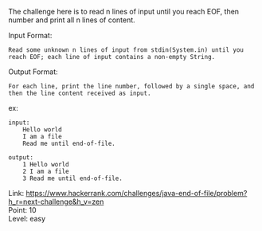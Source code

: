 The challenge here is to read n lines of input until you reach EOF, then number and print all n lines of content.

Input Format:

	Read some unknown n lines of input from stdin(System.in) until you reach EOF; each line of input contains a non-empty String.

Output Format:

	For each line, print the line number, followed by a single space, and then the line content received as input.

ex:

	input:
		Hello world
		I am a file
		Read me until end-of-file.

	output:
		1 Hello world
		2 I am a file
		3 Read me until end-of-file.

Link: https://www.hackerrank.com/challenges/java-end-of-file/problem?h_r=next-challenge&h_v=zen<br />
Point: 10<br />
Level: easy